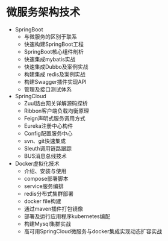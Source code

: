 #   微服务架构技术
-   SpringBoot
    -   与微服务的区别于联系
    -   快速构建SpringBoot工程
    -   SpringBoot核心组件剖析
    -   快速集成mybatis实战
    -   快速集成Dubbo及案例实战
    -   构建集成 redis及案例实战
    -   构建Swagger插件实现API
    -   管理及接口测试体系
-   SpringCloud
    -   Zuul路由网关详解源码探析
    -   Ribbon客户端负载均衡原理
    -   Feign声明式服务调用方式
    -   Eureka注册中心构件
    -   Config配置服务中心
    -   svn、git快速集成
    -   Sleuth调用链路跟踪
    -   BUS消息总线技术
-   Docker虚拟化技术
    -   介绍、安装与使用
    -   compose部署脚本
    -   service服务编排
    -   redis分布式集群部署
    -   docker file构建
    -   通过maven插件打包镜像
    -   部署及运行应用程序kubernetes编配
    -   构建Mysql集群实战
    -   高可用SpringCloud微服务与docker集成实现动态扩容实战